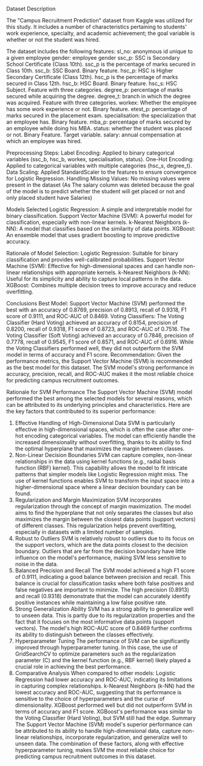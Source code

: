 Dataset Description

The "Campus Recruitment Prediction" dataset from Kaggle was utilized for this study. It includes a number of characteristics pertaining to students' work experience, specialty, and academic achievement; the goal variable is whether or not the student was hired. 

The dataset includes the following features:
sl_no: anonymous id unique to a given employee
gender: employee gender
ssc_p: SSC is Secondary School Certificate (Class 10th). ssc_p is the percentage
of marks secured in Class 10th.
ssc_b: SSC Board. Binary feature.
hsc_p: HSC is Higher Secondary Certificate (Class 12th). hsc_p is the percentage
of marks secured in Class 12th.
hsc_b: HSC Board. Binary feature.
hsc_s: HSC Subject. Feature with three categories.
degree_p: percentage of marks secured while acquiring the degree.
degree_t: branch in which the degree was acquired. Feature with three categories.
workex: Whether the employee has some work experience or not. Binary feature.
etest_p: percentage of marks secured in the placement exam.
specialisation: the specialization that an employee has. Binary feature.
mba_p: percentage of marks secured by an employee while doing his MBA.
status: whether the student was placed or not. Binary Feature. Target variable.
salary: annual compensation at which an employee was hired.

Preprocessing Steps:
Label Encoding: Applied to binary categorical variables (ssc_b, hsc_b, workex, specialisation, status).
One-Hot Encoding: Applied to categorical variables with multiple categories (hsc_s, degree_t).
Data Scaling: Applied StandardScaler to the features to ensure convergence for Logistic Regression.
Handling Missing Values: No missing values were present in the dataset (As The salary column was deleted because the goal of the model is to predict whether the student will get placed or not and only placed student have Salaries)

Models Selected
Logistic Regression: A simple and interpretable model for binary classification.
Support Vector Machine (SVM): A powerful model for classification, especially with non-linear kernels.
k-Nearest Neighbors (k-NN): A model that classifies based on the similarity of data points.
XGBoost: An ensemble model that uses gradient boosting to improve predictive accuracy.

Rationale of Model Selection:
Logistic Regression: Suitable for binary classification and provides well-calibrated probabilities.
Support Vector Machine (SVM): Effective for high-dimensional spaces and can handle non-linear relationships with appropriate kernels.
k-Nearest Neighbors (k-NN): Useful for its simplicity and ability to capture local patterns in the data.
XGBoost: Combines multiple decision trees to improve accuracy and reduce overfitting.

Conclusions
Best Model:
Support Vector Machine (SVM) performed the best with an accuracy of 0.8769, precision of 0.8913, recall of 0.9318, F1 score of 0.9111, and ROC-AUC of 0.8469.
Voting Classifiers:
The Voting Classifier (Hard Voting) achieved an accuracy of 0.8154, precision of 0.8200, recall of 0.9318, F1 score of 0.8723, and ROC-AUC of 0.7516.
The Voting Classifier (Soft Voting) achieved an accuracy of 0.7846, precision of 0.7778, recall of 0.9545, F1 score of 0.8571, and ROC-AUC of 0.6916.
While the Voting Classifiers performed well, they did not outperform the SVM model in terms of accuracy and F1 score.
Recommendation:
Given the performance metrics, the Support Vector Machine (SVM) is recommended as the best model for this dataset.
The SVM model's strong performance in accuracy, precision, recall, and ROC-AUC makes it the most reliable choice for predicting campus recruitment outcomes.

Rationale for SVM Performance
The Support Vector Machine (SVM) model performed the best among the selected models for several reasons, which can be attributed to its underlying principles and characteristics. Here are the key factors that contributed to its superior performance:
1. Effective Handling of High-Dimensional Data
SVM is particularly effective in high-dimensional spaces, which is often the case after one-hot encoding categorical variables. The model can efficiently handle the increased dimensionality without overfitting, thanks to its ability to find the optimal hyperplane that maximizes the margin between classes.
2. Non-Linear Decision Boundaries
SVM can capture complex, non-linear relationships in the data using kernel functions (e.g., radial basis function (RBF) kernel). This capability allows the model to fit intricate patterns that simpler models like Logistic Regression might miss. The use of kernel functions enables SVM to transform the input space into a higher-dimensional space where a linear decision boundary can be found.
3. Regularization and Margin Maximization
SVM incorporates regularization through the concept of margin maximization. The model aims to find the hyperplane that not only separates the classes but also maximizes the margin between the closest data points (support vectors) of different classes. This regularization helps prevent overfitting, especially in datasets with a limited number of samples.
4. Robust to Outliers
SVM is relatively robust to outliers due to its focus on the support vectors, which are the data points closest to the decision boundary. Outliers that are far from the decision boundary have little influence on the model's performance, making SVM less sensitive to noise in the data.
5. Balanced Precision and Recall
The SVM model achieved a high F1 score of 0.9111, indicating a good balance between precision and recall. This balance is crucial for classification tasks where both false positives and false negatives are important to minimize. The high precision (0.8913) and recall (0.9318) demonstrate that the model can accurately identify positive instances while maintaining a low false positive rate.
6. Strong Generalization Ability
SVM has a strong ability to generalize well to unseen data. This is partly due to its regularization properties and the fact that it focuses on the most informative data points (support vectors). The model's high ROC-AUC score of 0.8469 further confirms its ability to distinguish between the classes effectively.
7. Hyperparameter Tuning
The performance of SVM can be significantly improved through hyperparameter tuning. In this case, the use of GridSearchCV to optimize parameters such as the regularization parameter (C) and the kernel function (e.g., RBF kernel) likely played a crucial role in achieving the best performance.
8. Comparative Analysis
When compared to other models:
Logistic Regression had lower accuracy and ROC-AUC, indicating its limitations in capturing complex relationships.
k-Nearest Neighbors (k-NN) had the lowest accuracy and ROC-AUC, suggesting that its performance is sensitive to the choice of hyperparameters and the curse of dimensionality.
XGBoost performed well but did not outperform SVM in terms of accuracy and F1 score. XGBoost's performance was similar to the Voting Classifier (Hard Voting), but SVM still had the edge.
Summary
The Support Vector Machine (SVM) model's superior performance can be attributed to its ability to handle high-dimensional data, capture non-linear relationships, incorporate regularization, and generalize well to unseen data. The combination of these factors, along with effective hyperparameter tuning, makes SVM the most reliable choice for predicting campus recruitment outcomes in this dataset.
